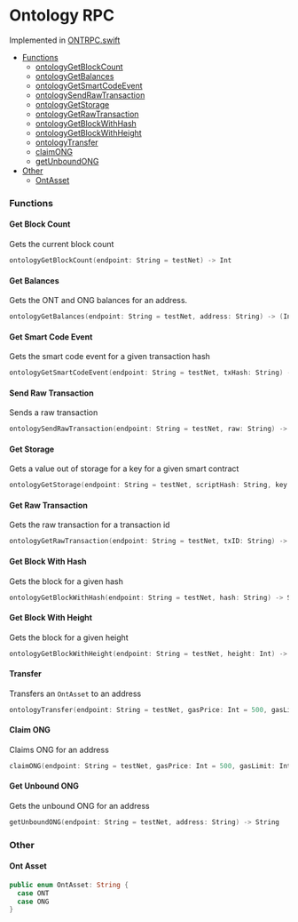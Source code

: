 # Ontology RPC

Implemented in [ONTRPC.swift](https://github.com/Ryucoin/neovm-utils/blob/master/neovmUtils/Classes/Ontology/ONTRPC.swift)

- [Functions](#functions)
  - [ontologyGetBlockCount](#get-block-count)
  - [ontologyGetBalances](#get-balances)
  - [ontologyGetSmartCodeEvent](#get-smart-code-event)
  - [ontologySendRawTransaction](#send-raw-transaction)
  - [ontologyGetStorage](#get-storage)
  - [ontologyGetRawTransaction](#get-raw-transaction)
  - [ontologyGetBlockWithHash](#get-block-with-hash)
  - [ontologyGetBlockWithHeight](#get-block-with-height)
  - [ontologyTransfer](#transfer)
  - [claimONG](#claim-ong)
  - [getUnboundONG](#get-unbound-ong)
- [Other](#other)
  - [OntAsset](#ont-asset)

### Functions

#### Get Block Count

Gets the current block count

``` swift
ontologyGetBlockCount(endpoint: String = testNet) -> Int
```

#### Get Balances

Gets the ONT and ONG balances for an address.

``` swift
ontologyGetBalances(endpoint: String = testNet, address: String) -> (Int, Double)
```

#### Get Smart Code Event

Gets the smart code event for a given transaction hash

``` swift
ontologyGetSmartCodeEvent(endpoint: String = testNet, txHash: String) -> NeoutilsSmartCodeEvent?
```

#### Send Raw Transaction

Sends a raw transaction

``` swift
ontologySendRawTransaction(endpoint: String = testNet, raw: String) -> String
```

#### Get Storage

Gets a value out of storage for a key for a given smart contract

``` swift
ontologyGetStorage(endpoint: String = testNet, scriptHash: String, key: String) -> String
```

#### Get Raw Transaction

Gets the raw transaction for a transaction id

``` swift
ontologyGetRawTransaction(endpoint: String = testNet, txID: String) -> String
```

#### Get Block With Hash

Gets the block for a given hash

``` swift
ontologyGetBlockWithHash(endpoint: String = testNet, hash: String) -> String
```

#### Get Block With Height

Gets the block for a given height

``` swift
ontologyGetBlockWithHeight(endpoint: String = testNet, height: Int) -> String
```

#### Transfer

Transfers an `OntAsset` to an address

``` swift
ontologyTransfer(endpoint: String = testNet, gasPrice: Int = 500, gasLimit: Int = 20000, wif: String, asset: OntAsset, toAddress: String, amount: Double) -> String
```


#### Claim ONG

Claims ONG for an address

``` swift
claimONG(endpoint: String = testNet, gasPrice: Int = 500, gasLimit: Int = 20000, wif: String) -> String
```


#### Get Unbound ONG

Gets the unbound ONG for an address

``` swift
getUnboundONG(endpoint: String = testNet, address: String) -> String
```

### Other

#### Ont Asset

``` swift
public enum OntAsset: String {
  case ONT
  case ONG
}
```
